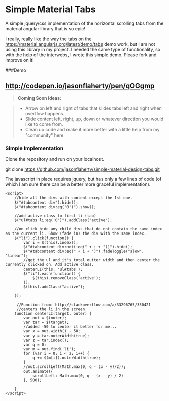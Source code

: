 Simple Material Tabs
===================

A simple jquery/css implementation of the horizontal scrolling tabs from the material angular library that is so epic!

I really, really like the way the tabs on the https://material.angularjs.org/latest/demo/tabs demo work, but I am not using this library in my project. I needed the same type of functionality, so with the help of the interwebs, I wrote this simple demo. Please fork and improve on it! 

###Demo

http://codepen.io/jasonflaherty/pen/qOGgmp
----------

> **Coming Soon Ideas:**

> - Arrow on left and right of tabs that slides tabs left and right when overflow happens.
> - Slide content left, right, up, down or whatever direction you would like to come from.
> - Clean up code and make it more better with a little help from my "community" here.

### Simple Implementation

Clone the repository and run on your localhost.

git clone https://github.com/jasonflaherty/simple-material-design-tabs.git

The javascript in place requires jquery, but has only a few lines of code (of which I am sure there can be a better more graceful implementation). 

    <script>
	    //hide all the divs with content except the 1st one.
        $("#tabcontent div").hide();
        $("#tabcontent div:eq('0')").show();
        
        //add active class to first li (tab)
        $("ul#tabs li:eq('0')").addClass("active");
        
		//on click hide any child divs that do not contain the same index as the current li. Show (fade in) the div with the same index.
        $("li").click(function() {
            var i = $(this).index();
            $("#tabcontent div:not(:eq(" + i + "))").hide();
            $("#tabcontent div:eq(" + i + ")").fadeToggle("slow", "linear");
            //get the ul and it's total outter width and then center the currently clicked on. Add active class.
            centerLI(this, 'ul#tabs');
            $("li").each(function() {
                $(this).removeClass('active');
            });
            $(this).addClass("active");

        });

         //Function from: http://stackoverflow.com/a/33296765/350421
         //centers the li in the screen
        function centerLI(target, outer) {
            var out = $(outer);
            var tar = $(target);
            //added -50 to center it better for me...
            var x = out.width() - 50; 
            var y = tar.outerWidth(true);
            var z = tar.index();
            var q = 0;
            var m = out.find('li');
            for (var i = 0; i < z; i++) {
                q += $(m[i]).outerWidth(true);
            }
            //out.scrollLeft(Math.max(0, q - (x - y)/2));
            out.animate({
                scrollLeft: Math.max(0, q - (x - y) / 2)
            }, 500);

        }
    </script>